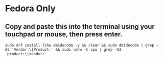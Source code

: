 # Fedora Only 

## Copy and paste this into the terminal using your touchpad or mouse, then press enter.

``
sudo dnf install lshw dmidecode -y && clear && sudo dmidecode | grep -A3 'Vendor:\|Product:' && sudo lshw -C cpu | grep -A3 'product:\|vendor:'
``
